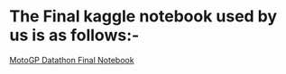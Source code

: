# The Final kaggle notebook used by us is as follows:-

[MotoGP Datathon Final Notebook](https://www.kaggle.com/code/adityamazumdar95/motogp-datathon-final)


